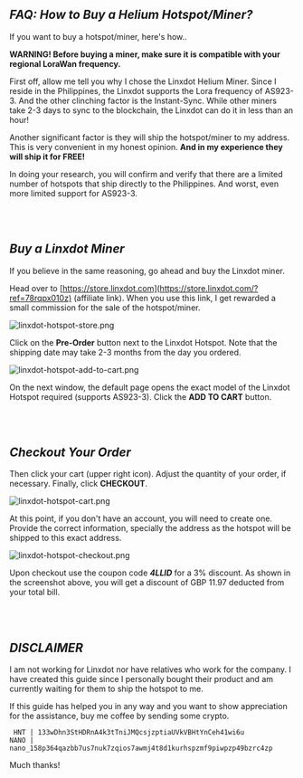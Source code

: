 ## _FAQ: How to Buy a Helium Hotspot/Miner?_
If you want to buy a hotspot/miner, here's how..

**WARNING! Before buying a miner, make sure it is compatible with your regional LoraWan frequency.**

First off, allow me tell you why I chose the Linxdot Helium Miner. Since I reside in the Philippines, the Linxdot supports the Lora frequency of AS923-3. And the other clinching factor is the Instant-Sync. While other miners take 2-3 days to sync to the blockchain, the Linxdot can do it in less than an hour!

Another significant factor is they will ship the hotspot/miner to my address. This is very convenient in my honest opinion. **And in my experience they will ship it for FREE!**

In doing your research, you will confirm and verify that there are a limited number of hotspots that ship directly to the Philippines. And worst, even more limited support for AS923-3.

<br>&nbsp;

## **_Buy a Linxdot Miner_**
If you believe in the same reasoning, go ahead and buy the Linxdot miner.

Head over to [https://store.linxdot.com](https://store.linxdot.com/?ref=78rqpx010z) (affiliate link). When you use this link, I get rewarded a small commission for the sale of the hotspot/miner.

![linxdot-hotspot-store.png](https://dillagr.github.io/how-to-buy/LINXDOT-HOTSPOT/linxdot-hotspot-store.png)

Click on the **Pre-Order** button next to the Linxdot Hotspot. Note that the shipping date may take 2-3 months from the day you ordered.

![linxdot-hotspot-add-to-cart.png](https://dillagr.github.io/how-to-buy/LINXDOT-HOTSPOT/linxdot-hotspot-add-to-cart.png)

On the next window, the default page opens the exact model of the Linxdot Hotspot required (supports AS923-3). Click the **ADD TO CART** button.

<br>&nbsp;

## **_Checkout Your Order_**
Then click your cart (upper right icon). Adjust the quantity of your order, if necessary. Finally, click **CHECKOUT**.

![linxdot-hotspot-cart.png](https://dillagr.github.io/how-to-buy/LINXDOT-HOTSPOT/linxdot-hotspot-cart.png)

At this point, if you don't have an account, you will need to create one. Provide the correct information, specially the address as the hotspot will be shipped to this exact address.

![linxdot-hotspot-checkout.png](https://dillagr.github.io/how-to-buy/LINXDOT-HOTSPOT/linxdot-hotspot-checkout.png)

Upon checkout use the coupon code **_4LLID_** for a 3% discount. As shown in the screenshot above, you will get a discount of GBP 11.97 deducted from your total bill.

<br>&nbsp;

## **_DISCLAIMER_**
I am not working for Linxdot nor have relatives who work for the company. I have created this guide since I personally bought their product and am currently waiting for them to ship the hotspot to me.

If this guide has helped you in any way and you want to show appreciation for the assistance, buy me coffee by sending some crypto. 

```
 HNT | 133wDhn3StHDRnA4k3tTniJMQcsjzptiaUVkVBHtYnCeh41wi6u
NANO | nano_158p364qazbb7us7nuk7zqios7awmj4t8d1kurhspzmf9piwpzp49bzrc4zp
```

Much thanks!

<br>&nbsp;

